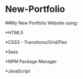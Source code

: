 # New-Portfolio

##My New Portfolio Website using: 

*HTML5

*CSS3 - Transitions/Grid/Flex

*Sass

*NPM Package Manager

*JavaScript